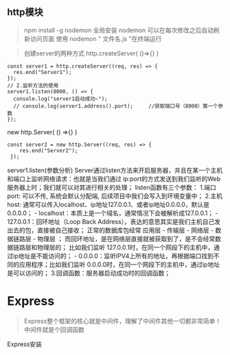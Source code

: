 ## http模块
> npm install -g nodemon 
> 全局安装 nodemon 可以在每次修改之后自动刷新访问页面 使用 nodemon " 文件名.js "在终端运行

> 创建server的两种方式
http.createServer( ()=>{} )
```
const server1 = http.createServer((req, res) => {
  res.end("Server1");
});
// 2.监听方法的使用
server1.listen(8000, () => {
  console.log("server1启动成功~");
  // console.log(server1.address().port);     //获取端口号（8000）第一个参数
});
```
new http.Server( () =>{} )
```
const server2 = new http.Server((req, res) => {
    res.end("Server2");
 });

```

server1.listen(参数分析)
Server通过listen方法来开启服务器，并且在某一个主机和端口上监听网络请求：也就是当我们通过 ip:port的方式发送到我们监听的Web服务器上时；我们就可以对其进行相关的处理；
listen函数有三个参数：
1.端口port: 可以不传, 系统会默认分配端, 后续项目中我们会写入到环境变量中；
2.主机host: 通常可以传入localhost、ip地址127.0.0.1、或者ip地址0.0.0.0，默认是0.0.0.0； 
    - localhost：本质上是一个域名，通常情况下会被解析成127.0.0.1； 
    - 127.0.0.1：回环地址（Loop Back Address），表达的意思其实是我们主机自己发出去的包，直接被自己接收；
    正常的数据库包经常 应用层 - 传输层 - 网络层 - 数据链路层 - 物理层 ； 而回环地址，是在网络层直接就被获取到了，是不会经常数据链路层和物理层的；
    比如我们监听 127.0.0.1时，在同一个网段下的主机中，通过ip地址是不能访问的；
    - 0.0.0.0：监听IPV4上所有的地址，再根据端口找到不同的应用程序；比如我们监听 0.0.0.0时，在同一个网段下的主机中，通过ip地址是可以访问的；
3.回调函数：服务器启动成功时的回调函数；

















# Express
> Express整个框架的核心就是中间件，理解了中间件其他一切都非常简单！
中间件就是个回调函数

Express安装